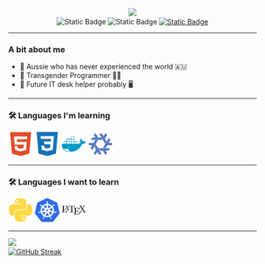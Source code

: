 <div id="header" align="center">
    <img src="https://64.media.tumblr.com/cc8c5565e482137b321f3ec8ac20a00c/tumblr_inline_nl5nohPphc1sptc1c.gif" width="300"/>
    <div id="badges">
        <img alt="Static Badge" src="https://img.shields.io/badge/Lover-nixos?style=for-the-badge&logo=nixos&logoColor=white&label=NixOS&labelColor=363a4f&color=7eb8e2"/>
        <img alt="Static Badge" src="https://img.shields.io/badge/Enjoyer-hypr?style=for-the-badge&logo=hyprland&logoColor=white&label=Hyprland&labelColor=363a4f&color=f5bde6"> 
        <a href="https://en.pronouns.page/u/itsnotahlo">
            <img alt="Static Badge" src="https://img.shields.io/badge/She%2FHer-Pronouns?style=for-the-badge&logo=githubsponsors&logoSize=auto&logoColor=c6a0f6&label=Pronouns.Page&labelColor=363a4f&color=c6a0f6">
        </a>
    </div>
</div>

---

### A bit about me
- :star2: Aussie who has never experienced the world :australia:
- :star2: Transgender Programmer :transgender_flag:
- :star2: Future IT desk helper probably :desktop_computer:

---

### 🛠️ Languages I'm learning
<div>
    <img src="https://github.com/devicons/devicon/blob/master/icons/html5/html5-plain.svg" title="HTML" alt="HTML" width="50" height="50"/>
    <img src="https://github.com/devicons/devicon/blob/master/icons/css3/css3-plain.svg" title="CSS" alt="CSS" width="50" height="50"/>
    <img src="https://github.com/devicons/devicon/blob/master/icons/docker/docker-plain.svg" title="Docker" alt="Docker" width="50" height="50"/>
    <img src="https://github.com/devicons/devicon/blob/master/icons/nixos/nixos-plain.svg" title="NixOS" alt="NixOS" width="50" height="50"/>
</div>

---

### 🛠️ Languages I want to learn
<div>
    <img src="https://github.com/devicons/devicon/blob/master/icons/python/python-plain.svg" title="Python" alt="Python" width="50" height="50"/>
    <img src="https://github.com/devicons/devicon/blob/master/icons/kubernetes/kubernetes-plain.svg" title="Kubernetes" alt="Kubernetes" width="50" height="50"/>
    <img src="https://github.com/devicons/devicon/blob/master/icons/latex/latex-original.svg" title="LaTeX" alt="LaTeX" width="50" height="50"/>
</div>

---

![](https://komarev.com/ghpvc/?username=itsnotahlo&style=for-the-badge&color=f5bde6&abbreviated=true)\
[![GitHub Streak](https://github-readme-streak-stats.herokuapp.com?user=itsnotahlo&theme=catppuccin-mocha&hide_border=true&date_format=j%2Fn%5B%2FY%5D)](https://git.io/streak-stats)

